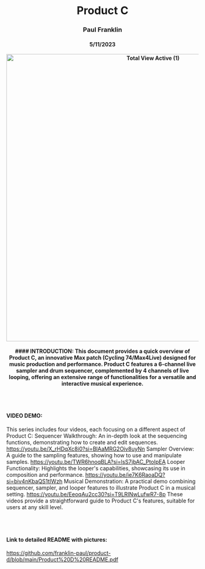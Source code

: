 <h1 align="center">Product C

<h3 align="center">Paul Franklin

<h4 align="center">5/11/2023
<br/><br/>
  
<img width="753" alt="Total View Active (1)" src="https://github.com/franklin-paul/product-c/assets/157861146/6386fddb-5074-42cb-af7c-12dda489cf20">
<br/><br/>
#### INTRODUCTION:
This document provides a quick overview of Product C, an innovative Max patch (Cycling 74/Max4Live) designed for music production and performance. Product C features a 6-channel live sampler and drum sequencer, complemented by 4 channels of live looping, offering an extensive range of functionalities for a versatile and interactive musical experience.

<br/><br/>
#### VIDEO DEMO:
This series includes four videos, each focusing on a different aspect of Product C:
Sequencer Walkthrough: An in-depth look at the sequencing functions, demonstrating how to create and edit sequences.
https://youtu.be/X_rHDqXc8i0?si=BlAaMRG2Oiv8uyNn 
Sampler Overview: A guide to the sampling features, showing how to use and manipulate samples.
https://youtu.be/TWR6hnoqBLA?si=lsS7jbAC_PtoIpEA 
Looper Functionality: Highlights the looper's capabilities, showcasing its use in composition and performance.
https://youtu.be/ie7K6RaoaDQ?si=biv4nKbaQS1tIWzh 
Musical Demonstration: A practical demo combining sequencer, sampler, and looper features to illustrate Product C in a musical setting.
https://youtu.be/EeoqAu2cc30?si=T9LRINwLufwR7-8p 
These videos provide a straightforward guide to Product C's features, suitable for users at any skill level.

<br/><br/>
#### Link to detailed README with pictures:
https://github.com/franklin-paul/product-d/blob/main/Product%20D%20README.pdf
